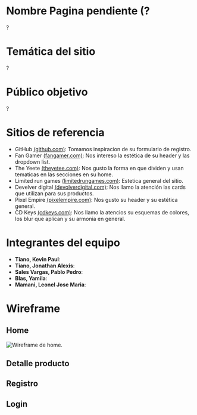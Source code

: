 # Nombre Pagina pendiente (?

?

# Temática del sitio

?
# Público objetivo

?

# Sitios de referencia

- GitHub [(github.com)](https://github.com/signup): Tomamos inspiracion de su formulario de registro.
- Fan Gamer [(fangamer.com)](https://www.fangamer.com/): Nos intereso la estética de su header y las dropdown list.
- The Yeete [(theyetee.com)](https://theyetee.com/): Nos gusto la forma en que dividen y usan tematicas en las secciones en su home.
- Limited run games [(limitedrungames.com)](https://limitedrungames.com/es): Estetica general del sitio.
- Develver digital [(devolverdigital.com)](https://www.devolverdigital.com/): Nos llamo la atención las cards que utilizan para sus productos.
- Pixel Empire [(pixelempire.com)](https://www.pixelempire.com/): Nos gusto su header y su estética general.
- CD Keys [(cdkeys.com)](https://www.cdkeys.com/): Nos llamo la atencios su esquemas de colores, los blur que aplican y su armonia en general.

# Integrantes del equipo

- **Tiano, Kevin Paul**: 
- **Tiano, Jonathan Alexis**: 
- **Sales Vargas, Pablo Pedro**:
- **Blas, Yamila**:
- **Mamani, Leonel Jose Maria**:

# Wireframe

## Home

![Wireframe de home.]()

## Detalle producto



## Registro


## Login

